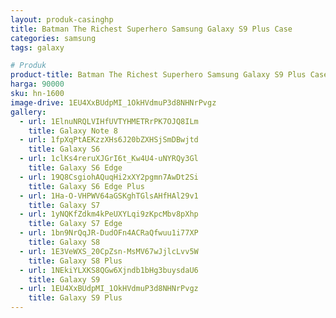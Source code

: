 ```yaml
---
layout: produk-casinghp
title: Batman The Richest Superhero Samsung Galaxy S9 Plus Case
categories: samsung
tags: galaxy

# Produk
product-title: Batman The Richest Superhero Samsung Galaxy S9 Plus Case
harga: 90000
sku: hn-1600
image-drive: 1EU4XxBUdpMI_1OkHVdmuP3d8NHNrPvgz
gallery:
  - url: 1ElnuNRQLVIHfUVTYHMETRrPK7OJQ8ILm
    title: Galaxy Note 8
  - url: 1fpXqPtAEKzzXHs6J20bZXHSjSmDBwjtd
    title: Galaxy S6
  - url: 1clKs4reruXJGrI6t_Kw4U4-uNYRQy3Gl
    title: Galaxy S6 Edge
  - url: 19Q8CsgiohAQuqHi2xXY2pgmn7AwDt2Si
    title: Galaxy S6 Edge Plus
  - url: 1Ha-O-VHPWV64aGSKghTGlsAHfHAl29v1
    title: Galaxy S7
  - url: 1yNQKfZdkm4kPeUXYLqi9zKpcMbv8pXhp
    title: Galaxy S7 Edge
  - url: 1bn9NrQqJR-DudOFn4ACRaQfwuu1i77XP
    title: Galaxy S8
  - url: 1E3VeWXS_20CpZsn-MsMV67wJjlcLvv5W
    title: Galaxy S8 Plus
  - url: 1NEkiYLXKS8QGw6Xjndb1bHg3buysdaU6
    title: Galaxy S9
  - url: 1EU4XxBUdpMI_1OkHVdmuP3d8NHNrPvgz
    title: Galaxy S9 Plus
---
```

